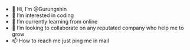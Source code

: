 - 👋 Hi, I’m @Gurungshin
- 👀 I’m interested in coding
- 🌱 I’m currently learning from online
- 💞️ I’m looking to collaborate on any reputated company who help me to grow
- 📫 How to reach me just ping me in mail

<!---
Gurungshin/Gurungshin is a ✨ special ✨ repository because its `README.md` (this file) appears on your GitHub profile.
You can click the Preview link to take a look at your changes.
--->
